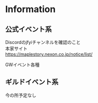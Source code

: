 # Information

## 公式イベント系

Discordのjfyiチャンネルを確認のこと\
本家サイト\
https://maplestory.nexon.co.jp/notice/list/

GWイベント各種

## ギルドイベント系

今の所予定なし
